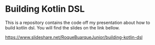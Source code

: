 # Building Kotlin DSL
This is a repository contains the code off my presentation about how to build kotlin dsl.
You will find the slides on the link bellow. 

https://www.slideshare.net/RoqueBuarqueJunior/building-kotlin-dsl

